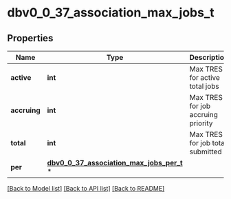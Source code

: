 # dbv0_0_37_association_max_jobs_t

## Properties
Name | Type | Description | Notes
------------ | ------------- | ------------- | -------------
**active** | **int** | Max TRES for active total jobs | [optional] 
**accruing** | **int** | Max TRES for job accruing priority | [optional] 
**total** | **int** | Max TRES for job total submitted | [optional] 
**per** | [**dbv0_0_37_association_max_jobs_per_t**](dbv0_0_37_association_max_jobs_per.md) \* |  | [optional] 

[[Back to Model list]](../README.md#documentation-for-models) [[Back to API list]](../README.md#documentation-for-api-endpoints) [[Back to README]](../README.md)


